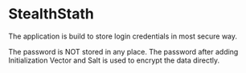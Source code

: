 # StealthStath

The application is build to store login credentials in most secure way.

The password is NOT stored in any place. The password after adding
Initialization Vector and Salt is used to encrypt the data directly.